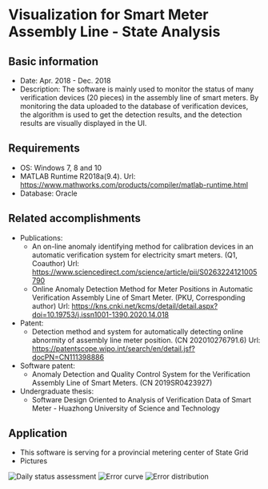 # Visualization for Smart Meter Assembly Line - State Analysis

## Basic information

- Date: Apr. 2018 - Dec. 2018
- Description: The software is mainly used to monitor the status of many verification devices (20 pieces) in the assembly line of smart meters. By monitoring the data uploaded to the database of verification devices, the algorithm is used to get the detection results, and the detection results are visually displayed in the UI.

## Requirements

- OS: Windows 7, 8 and 10
- MATLAB Runtime R2018a(9.4). Url: https://www.mathworks.com/products/compiler/matlab-runtime.html 
- Database: Oracle

## Related accomplishments

- Publications: 
  - An on-line anomaly identifying method for calibration devices in an automatic verification system for electricity smart meters. (Q1, Coauthor) Url: https://www.sciencedirect.com/science/article/pii/S0263224121005790
  - Online Anomaly Detection Method for Meter Positions in Automatic Verification Assembly Line of Smart Meter. (PKU, Corresponding author) Url: https://kns.cnki.net/kcms/detail/detail.aspx?doi=10.19753/j.issn1001-1390.2020.14.018
- Patent:
  - Detection method and system for automatically detecting online abnormity of assembly line meter position. (CN 202010276791.6) Url: https://patentscope.wipo.int/search/en/detail.jsf?docPN=CN111398886
- Software patent: 
  - Anomaly Detection and Quality Control System for the Verification Assembly Line of Smart Meters. (CN 2019SR0423927)
- Undergraduate thesis: 
  - Software Design Oriented to Analysis of Verification Data of Smart Meter - Huazhong University of Science and Technology 

## Application

- This software is serving for a provincial metering center of State Grid
- Pictures

![Daily status assessment](https://github.com/ZhiweiBao/visualization-smart-meter-state-analysis/blob/main/img/daily%20status%20assessment.png)
![Error curve](https://github.com/ZhiweiBao/visualization-smart-meter-state-analysis/blob/main/img/error%20curve.png)
![Error distribution](https://github.com/ZhiweiBao/visualization-smart-meter-state-analysis/blob/main/img/error%20distribution.png)
